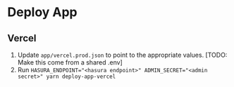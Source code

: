 # Deploy App

## Vercel

1. Update `app/vercel.prod.json` to point to the appropriate values. [TODO: Make this come from a shared .env]
2. Run `HASURA_ENDPOINT="<hasura endpoint>" ADMIN_SECRET="<admin secret>" yarn deploy-app-vercel`
